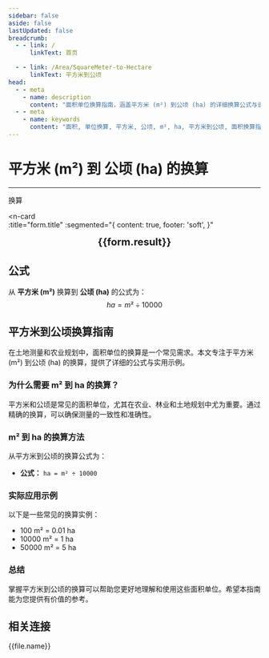 ```yaml
---
sidebar: false
aside: false
lastUpdated: false
breadcrumb:
  - - link: /
      linkText: 首页

  - - link: /Area/SquareMeter-to-Hectare
      linkText: 平方米到公顷
head:
  - - meta
    - name: description
      content: "面积单位换算指南，涵盖平方米 (m²) 到公顷 (ha) 的详细换算公式与说明。"
  - - meta
    - name: keywords
      content: "面积, 单位换算, 平方米, 公顷, m², ha, 平方米到公顷, 面积换算指南, 平方米到公顷换算, m²到ha换算, 平方米转公顷, 米平方到公顷, 平方米公顷换算器, m²转ha, 平方米换算公顷, 米平方转公顷, 平方米到公顷转换, m²公顷换算, 平方米公顷计算, 米平方公顷换算, 平方米转换公顷, m²到公顷, 平方米公顷转换器, 米平方到公顷换算, 平方米公顷换算公式, m²转换公顷, 平方米到公顷计算, 米平方转换公顷, 平方米公顷换算表, m²公顷转换, 平方米转公顷计算, 米平方公顷转换, 平方米到公顷换算工具, m²到公顷换算, 平方米公顷单位换算, 面积换算"
---
```

# 平方米 (m²) 到 公顷 (ha) 的换算
---
<script setup>
import { onMounted, reactive, inject, ref } from 'vue'
import { NButton, NForm, NFormItem, NInput, NInputNumber, NSelect, NCard, useMessage,NGrid ,NGi } from 'naive-ui'
import { defineClientComponent } from 'vitepress'
import { Area } from '../../files';
const seoKey = [
  '平方米换算公顷',
  '平方米到公顷',
  '公顷换算',
  '面积单位换算',
  '平方米转公顷',
  '公顷计算',
  '土地面积换算',
  '农田面积计算',
  '平方米公顷对照表',
  '公顷面积单位',
  '平方米换算表',
  '公顷换算公式',
  '面积换算器',
  '平方米符号',
  '公顷符号',
  '土地测量单位',
  '农业面积单位',
  '面积转换工具',
  '平方米计算',
  '公顷计算器',
  '面积单位对照',
  '土地面积测量',
  '农田面积换算',
  '平方米到公顷公式',
  '公顷面积计算',
  '面积换算公式',
  '土地单位换算',
  '农业用地计算'
]
const convert = inject('convert')

const form = reactive({
  number: null,
  result: '',
  title: '平方米 (m²) 到公顷 (ha) 的换算',
})

const convertHandler = () => {
  if (form.number !== null && !isNaN(form.number)) {
    const convertedValue = parseFloat(form.number) / 10000
    form.result = `${form.number}m² = ${convertedValue.toFixed(4)}ha`
  } else {
    form.result = '请输入有效的数值。'
  }
}
</script>

<n-form size="large" :model="form">
  <n-form-item label="平方米 (m²)">
    <n-input-number v-model:value="form.number" placeholder="输入平方米" style="width: 100%" />
  </n-form-item>
  <n-form-item>
    <n-button type="info" @click="convertHandler" block>换算</n-button>
  </n-form-item>
</n-form>

<n-card  
  :title="form.title"
  :segmented="{
    content: true,
    footer: 'soft',
  }"
>
  <div  style="text-align:center;font-size:20px;">
    <strong>{{form.result}}</strong>
  </div>
    <template #footer>
    <div>
      <span v-for="item of seoKey">{{item}}，</span>
    </div>
  </template>
</n-card>

## 公式

从 **平方米 (m²)** 换算到 **公顷 (ha)** 的公式为：
$$ ha = m² \div 10000 $$

## 平方米到公顷换算指南

在土地测量和农业规划中，面积单位的换算是一个常见需求。本文专注于平方米 (m²) 到公顷 (ha) 的换算，提供了详细的公式与实用示例。

### 为什么需要 m² 到 ha 的换算？

平方米和公顷是常见的面积单位，尤其在农业、林业和土地规划中尤为重要。通过精确的换算，可以确保测量的一致性和准确性。

### m² 到 ha 的换算方法

从平方米到公顷的换算公式为：

- **公式：** `ha = m² ÷ 10000`

### 实际应用示例

以下是一些常见的换算实例：

- 100 m² = 0.01 ha
- 10000 m² = 1 ha
- 50000 m² = 5 ha

### 总结

掌握平方米到公顷的换算可以帮助您更好地理解和使用这些面积单位。希望本指南能为您提供有价值的参考。

## 相关连接
<n-grid x-gap="12" :cols="2">
  <n-gi v-for="(file, index) in Area" :key="index">
    <n-button
      text
      tag="a"
      :href="file.path"
      type="info"
    >
      {{file.name}}
    </n-button>
  </n-gi>
</n-grid>